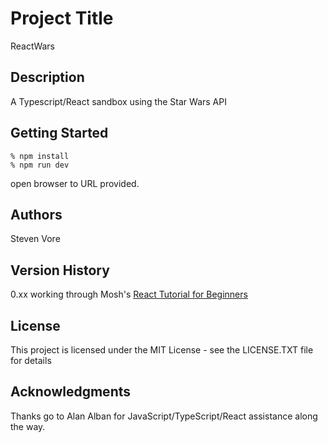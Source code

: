 <!-- Improved compatibility of back to top link: See: https://ghe.coxautoinc.com//othneildrew/Best-README-Template/pull/73 -->
<a id="readme-top"></a>


# Project Title

ReactWars

## Description

A Typescript/React sandbox using the Star Wars API

## Getting Started
```
% npm install
% npm run dev
```
open browser to URL provided.
<!--
### Dependencies

### Installing

### Executing program

## Help
-->

## Authors

Steven Vore

## Version History

0.xx working through Mosh's [React Tutorial for Beginners](https://www.youtube.com/watch?v=SqcY0GlETPk)
<!--
* 0.2
    * Various bug fixes and optimizations
    * See [commit change]() or See [release history]()
* 0.1
    * Initial Release
-->

## License

This project is licensed under the MIT License - see the LICENSE.TXT file for details

## Acknowledgments

Thanks go to Alan Alban for JavaScript/TypeScript/React assistance along the way.
